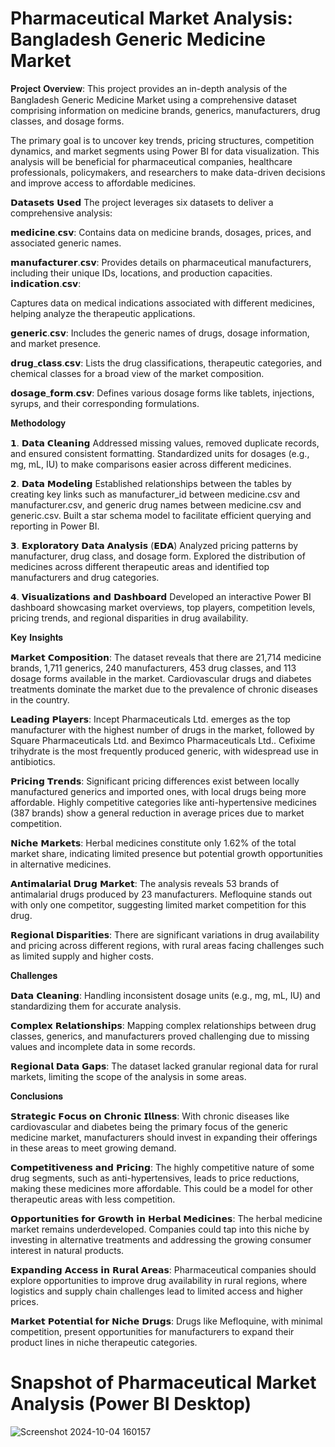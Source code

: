 # Pharmaceutical Market Analysis: Bangladesh Generic Medicine Market
𝐏𝐫𝐨𝐣𝐞𝐜𝐭 𝐎𝐯𝐞𝐫𝐯𝐢𝐞𝐰:
This project provides an in-depth analysis of the Bangladesh Generic Medicine Market using a comprehensive dataset comprising information on medicine brands, generics, manufacturers, drug classes, and dosage forms. 

The primary goal is to uncover key trends, pricing structures, competition dynamics, and market segments using Power BI for data visualization. This analysis will be beneficial for pharmaceutical companies, healthcare professionals, policymakers, and researchers to make data-driven decisions and improve access to affordable medicines.

𝗗𝗮𝘁𝗮𝘀𝗲𝘁𝘀 𝗨𝘀𝗲𝗱
The project leverages six datasets to deliver a comprehensive analysis:

𝗺𝗲𝗱𝗶𝗰𝗶𝗻𝗲.𝗰𝘀𝘃:
Contains data on medicine brands, dosages, prices, and associated generic names.

𝗺𝗮𝗻𝘂𝗳𝗮𝗰𝘁𝘂𝗿𝗲𝗿.𝗰𝘀𝘃:
Provides details on pharmaceutical manufacturers, including their unique IDs, locations, and production capacities.
𝗶𝗻𝗱𝗶𝗰𝗮𝘁𝗶𝗼𝗻.𝗰𝘀𝘃:

Captures data on medical indications associated with different medicines, helping analyze the therapeutic applications.

𝗴𝗲𝗻𝗲𝗿𝗶𝗰.𝗰𝘀𝘃:
Includes the generic names of drugs, dosage information, and market presence.

𝗱𝗿𝘂𝗴_𝗰𝗹𝗮𝘀𝘀.𝗰𝘀𝘃:
Lists the drug classifications, therapeutic categories, and chemical classes for a broad view of the market composition.

𝗱𝗼𝘀𝗮𝗴𝗲_𝗳𝗼𝗿𝗺.𝗰𝘀𝘃:
Defines various dosage forms like tablets, injections, syrups, and their corresponding formulations.

𝐌𝐞𝐭𝐡𝐨𝐝𝐨𝐥𝐨𝐠𝐲

𝟭. 𝗗𝗮𝘁𝗮 𝗖𝗹𝗲𝗮𝗻𝗶𝗻𝗴
Addressed missing values, removed duplicate records, and ensured consistent formatting.
Standardized units for dosages (e.g., mg, mL, IU) to make comparisons easier across different medicines.

𝟮. 𝗗𝗮𝘁𝗮 𝗠𝗼𝗱𝗲𝗹𝗶𝗻𝗴
Established relationships between the tables by creating key links such as manufacturer_id between medicine.csv and manufacturer.csv, and generic drug names between medicine.csv and generic.csv.
Built a star schema model to facilitate efficient querying and reporting in Power BI.

𝟯. 𝗘𝘅𝗽𝗹𝗼𝗿𝗮𝘁𝗼𝗿𝘆 𝗗𝗮𝘁𝗮 𝗔𝗻𝗮𝗹𝘆𝘀𝗶𝘀 (𝗘𝗗𝗔)
Analyzed pricing patterns by manufacturer, drug class, and dosage form.
Explored the distribution of medicines across different therapeutic areas and identified top manufacturers and drug categories.

𝟰. 𝗩𝗶𝘀𝘂𝗮𝗹𝗶𝘇𝗮𝘁𝗶𝗼𝗻𝘀 𝗮𝗻𝗱 𝗗𝗮𝘀𝗵𝗯𝗼𝗮𝗿𝗱
Developed an interactive Power BI dashboard showcasing market overviews, top players, competition levels, pricing trends, and regional disparities in drug availability.

𝐊𝐞𝐲 𝐈𝐧𝐬𝐢𝐠𝐡𝐭𝐬

𝗠𝗮𝗿𝗸𝗲𝘁 𝗖𝗼𝗺𝗽𝗼𝘀𝗶𝘁𝗶𝗼𝗻:
The dataset reveals that there are 21,714 medicine brands, 1,711 generics, 240 manufacturers, 453 drug classes, and 113 dosage forms available in the market.
Cardiovascular drugs and diabetes treatments dominate the market due to the prevalence of chronic diseases in the country.

𝗟𝗲𝗮𝗱𝗶𝗻𝗴 𝗣𝗹𝗮𝘆𝗲𝗿𝘀:
Incept Pharmaceuticals Ltd. emerges as the top manufacturer with the highest number of drugs in the market, followed by Square Pharmaceuticals Ltd. and Beximco Pharmaceuticals Ltd..
Cefixime trihydrate is the most frequently produced generic, with widespread use in antibiotics.

𝗣𝗿𝗶𝗰𝗶𝗻𝗴 𝗧𝗿𝗲𝗻𝗱𝘀:
Significant pricing differences exist between locally manufactured generics and imported ones, with local drugs being more affordable.
Highly competitive categories like anti-hypertensive medicines (387 brands) show a general reduction in average prices due to market competition.

𝗡𝗶𝗰𝗵𝗲 𝗠𝗮𝗿𝗸𝗲𝘁𝘀:
Herbal medicines constitute only 1.62% of the total market share, indicating limited presence but potential growth opportunities in alternative medicines.

𝗔𝗻𝘁𝗶𝗺𝗮𝗹𝗮𝗿𝗶𝗮𝗹 𝗗𝗿𝘂𝗴 𝗠𝗮𝗿𝗸𝗲𝘁:
The analysis reveals 53 brands of antimalarial drugs produced by 23 manufacturers. Mefloquine stands out with only one competitor, suggesting limited market competition for this drug.

𝗥𝗲𝗴𝗶𝗼𝗻𝗮𝗹 𝗗𝗶𝘀𝗽𝗮𝗿𝗶𝘁𝗶𝗲𝘀:
There are significant variations in drug availability and pricing across different regions, with rural areas facing challenges such as limited supply and higher costs.

𝐂𝐡𝐚𝐥𝐥𝐞𝐧𝐠𝐞𝐬

𝗗𝗮𝘁𝗮 𝗖𝗹𝗲𝗮𝗻𝗶𝗻𝗴: 
Handling inconsistent dosage units (e.g., mg, mL, IU) and standardizing them for accurate analysis.

𝗖𝗼𝗺𝗽𝗹𝗲𝘅 𝗥𝗲𝗹𝗮𝘁𝗶𝗼𝗻𝘀𝗵𝗶𝗽𝘀:
 Mapping complex relationships between drug classes, generics, and manufacturers proved challenging due to missing values and incomplete data in some records.

𝗥𝗲𝗴𝗶𝗼𝗻𝗮𝗹 𝗗𝗮𝘁𝗮 𝗚𝗮𝗽𝘀: 
The dataset lacked granular regional data for rural markets, limiting the scope of the analysis in some areas.

𝐂𝐨𝐧𝐜𝐥𝐮𝐬𝐢𝐨𝐧𝐬

𝗦𝘁𝗿𝗮𝘁𝗲𝗴𝗶𝗰 𝗙𝗼𝗰𝘂𝘀 𝗼𝗻 𝗖𝗵𝗿𝗼𝗻𝗶𝗰 𝗜𝗹𝗹𝗻𝗲𝘀𝘀:
With chronic diseases like cardiovascular and diabetes being the primary focus of the generic medicine market, manufacturers should invest in expanding their offerings in these areas to meet growing demand.

𝗖𝗼𝗺𝗽𝗲𝘁𝗶𝘁𝗶𝘃𝗲𝗻𝗲𝘀𝘀 𝗮𝗻𝗱 𝗣𝗿𝗶𝗰𝗶𝗻𝗴:
The highly competitive nature of some drug segments, such as anti-hypertensives, leads to price reductions, making these medicines more affordable. This could be a model for other therapeutic areas with less competition.

𝗢𝗽𝗽𝗼𝗿𝘁𝘂𝗻𝗶𝘁𝗶𝗲𝘀 𝗳𝗼𝗿 𝗚𝗿𝗼𝘄𝘁𝗵 𝗶𝗻 𝗛𝗲𝗿𝗯𝗮𝗹 𝗠𝗲𝗱𝗶𝗰𝗶𝗻𝗲𝘀:
The herbal medicine market remains underdeveloped. Companies could tap into this niche by investing in alternative treatments and addressing the growing consumer interest in natural products.

𝗘𝘅𝗽𝗮𝗻𝗱𝗶𝗻𝗴 𝗔𝗰𝗰𝗲𝘀𝘀 𝗶𝗻 𝗥𝘂𝗿𝗮𝗹 𝗔𝗿𝗲𝗮𝘀:
Pharmaceutical companies should explore opportunities to improve drug availability in rural regions, where logistics and supply chain challenges lead to limited access and higher prices.

𝗠𝗮𝗿𝗸𝗲𝘁 𝗣𝗼𝘁𝗲𝗻𝘁𝗶𝗮𝗹 𝗳𝗼𝗿 𝗡𝗶𝗰𝗵𝗲 𝗗𝗿𝘂𝗴𝘀:
Drugs like Mefloquine, with minimal competition, present opportunities for manufacturers to expand their product lines in niche therapeutic categories.

# Snapshot of Pharmaceutical Market Analysis (Power BI Desktop)
![Screenshot 2024-10-04 160157](https://github.com/user-attachments/assets/e5c82ec9-4c62-4481-9107-d81d88be3140)

 
 
